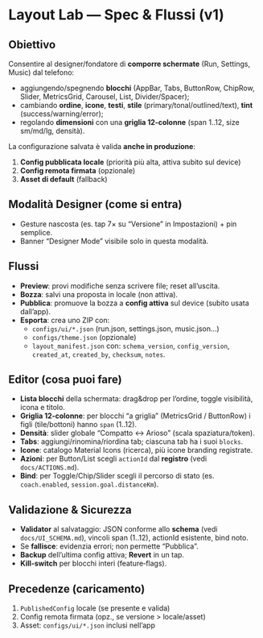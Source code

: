 # Layout Lab — Spec & Flussi (v1)

## Obiettivo
Consentire al designer/fondatore di **comporre schermate** (Run, Settings, Music) dal telefono:
- aggiungendo/spegnendo **blocchi** (AppBar, Tabs, ButtonRow, ChipRow, Slider, MetricsGrid, Carousel, List, Divider/Spacer);
- cambiando **ordine**, **icone**, **testi**, **stile** (primary/tonal/outlined/text), **tint** (success/warning/error);
- regolando **dimensioni** con una **griglia 12‑colonne** (span 1..12, size sm/md/lg, densità).

La configurazione salvata è valida **anche in produzione**:
1) **Config pubblicata locale** (priorità più alta, attiva subito sul device)
2) **Config remota firmata** (opzionale)
3) **Asset di default** (fallback)

## Modalità Designer (come si entra)
- Gesture nascosta (es. tap 7× su “Versione” in Impostazioni) + pin semplice.
- Banner “Designer Mode” visibile solo in questa modalità.

## Flussi
- **Preview**: provi modifiche senza scrivere file; reset all’uscita.
- **Bozza**: salvi una proposta in locale (non attiva).
- **Pubblica**: promuove la bozza a **config attiva** sul device (subito usata dall’app).
- **Esporta**: crea uno ZIP con:
  - `configs/ui/*.json` (run.json, settings.json, music.json…)
  - `configs/theme.json` (opzionale)
  - `layout_manifest.json` con: `schema_version`, `config_version`, `created_at`, `created_by`, `checksum`, `notes`.

## Editor (cosa puoi fare)
- **Lista blocchi** della schermata: drag&drop per l’ordine, toggle visibilità, icona e titolo.
- **Griglia 12‑colonne**: per blocchi “a griglia” (MetricsGrid / ButtonRow) i figli (tile/bottoni) hanno `span` (1..12).
- **Densità**: slider globale “Compatto ↔ Arioso” (scala spaziatura/token).
- **Tabs**: aggiungi/rinomina/riordina tab; ciascuna tab ha i suoi `blocks`.
- **Icone**: catalogo Material Icons (ricerca), più icone branding registrate.
- **Azioni**: per Button/List scegli `actionId` dal **registro** (vedi `docs/ACTIONS.md`).
- **Bind**: per Toggle/Chip/Slider scegli il percorso di stato (es. `coach.enabled`, `session.goal.distanceKm`).

## Validazione & Sicurezza
- **Validator** al salvataggio: JSON conforme allo **schema** (vedi `docs/UI_SCHEMA.md`), vincoli span (1..12), actionId esistente, bind noto.
- Se **fallisce**: evidenzia errori; non permette “Pubblica”.
- **Backup** dell’ultima config attiva; **Revert** in un tap.
- **Kill‑switch** per blocchi interi (feature‑flags).

## Precedenze (caricamento)
1. `PublishedConfig` locale (se presente e valida)
2. Config remota firmata (opz., se versione > locale/asset)
3. Asset: `configs/ui/*.json` inclusi nell’app

